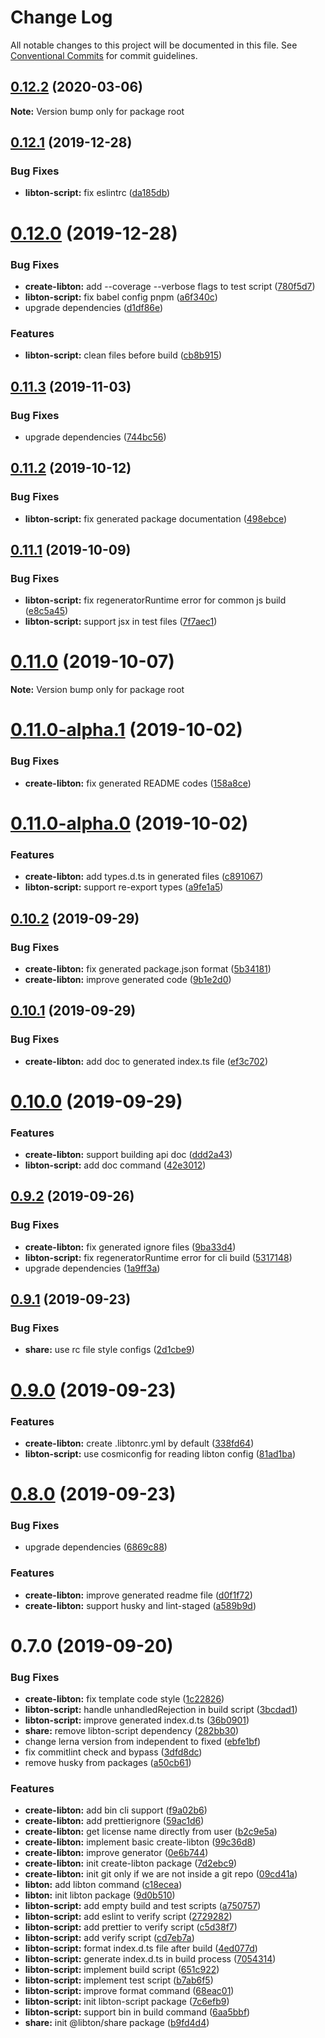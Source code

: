 # Change Log

All notable changes to this project will be documented in this file.
See [Conventional Commits](https://conventionalcommits.org) for commit guidelines.

## [0.12.2](https://github.com/libton-project/libton/compare/v0.12.1...v0.12.2) (2020-03-06)

**Note:** Version bump only for package root





## [0.12.1](https://github.com/libton-project/libton/compare/v0.12.0...v0.12.1) (2019-12-28)


### Bug Fixes

* **libton-script:** fix eslintrc ([da185db](https://github.com/libton-project/libton/commit/da185db27cf9de9c81bf96f9530fc8ebef1dd561))





# [0.12.0](https://github.com/libton-project/libton/compare/v0.11.3...v0.12.0) (2019-12-28)


### Bug Fixes

* **create-libton:** add --coverage --verbose flags to test script ([780f5d7](https://github.com/libton-project/libton/commit/780f5d72b0c3dc1e01cb6feb960c5653b98c03cb))
* **libton-script:** fix babel config pnpm ([a6f340c](https://github.com/libton-project/libton/commit/a6f340c56fe825636946bfcc50d987ff220b332f))
* upgrade dependencies ([d1df86e](https://github.com/libton-project/libton/commit/d1df86e7df93ed6895f8cff689dd19034ce65600))


### Features

* **libton-script:** clean files before build ([cb8b915](https://github.com/libton-project/libton/commit/cb8b9156ccb992842b242ac7610a8921120837b4))





## [0.11.3](https://github.com/libton-project/libton/compare/v0.11.2...v0.11.3) (2019-11-03)


### Bug Fixes

* upgrade dependencies ([744bc56](https://github.com/libton-project/libton/commit/744bc5693209b36e78345ec3a575db1d32477090))





## [0.11.2](https://github.com/libton-project/libton/compare/v0.11.1...v0.11.2) (2019-10-12)


### Bug Fixes

* **libton-script:** fix generated package documentation ([498ebce](https://github.com/libton-project/libton/commit/498ebce))





## [0.11.1](https://github.com/libton-project/libton/compare/v0.11.0...v0.11.1) (2019-10-09)


### Bug Fixes

* **libton-script:** fix regeneratorRuntime error for common js build ([e8c5a45](https://github.com/libton-project/libton/commit/e8c5a45))
* **libton-script:** support jsx in test files ([7f7aec1](https://github.com/libton-project/libton/commit/7f7aec1))





# [0.11.0](https://github.com/libton-project/libton/compare/v0.11.0-alpha.1...v0.11.0) (2019-10-07)

**Note:** Version bump only for package root





# [0.11.0-alpha.1](https://github.com/libton-project/libton/compare/v0.11.0-alpha.0...v0.11.0-alpha.1) (2019-10-02)


### Bug Fixes

* **create-libton:** fix generated README codes ([158a8ce](https://github.com/libton-project/libton/commit/158a8ce))





# [0.11.0-alpha.0](https://github.com/libton-project/libton/compare/v0.10.2...v0.11.0-alpha.0) (2019-10-02)


### Features

* **create-libton:** add types.d.ts in generated files ([c891067](https://github.com/libton-project/libton/commit/c891067))
* **libton-script:** support re-export types ([a9fe1a5](https://github.com/libton-project/libton/commit/a9fe1a5))





## [0.10.2](https://github.com/libton-project/libton/compare/v0.10.1...v0.10.2) (2019-09-29)


### Bug Fixes

* **create-libton:** fix generated package.json format ([5b34181](https://github.com/libton-project/libton/commit/5b34181))
* **create-libton:** improve generated code ([9b1e2d0](https://github.com/libton-project/libton/commit/9b1e2d0))





## [0.10.1](https://github.com/libton-project/libton/compare/v0.10.0...v0.10.1) (2019-09-29)


### Bug Fixes

* **create-libton:** add doc to generated index.ts file ([ef3c702](https://github.com/libton-project/libton/commit/ef3c702))





# [0.10.0](https://github.com/libton-project/libton/compare/v0.9.2...v0.10.0) (2019-09-29)


### Features

* **create-libton:** support building api doc ([ddd2a43](https://github.com/libton-project/libton/commit/ddd2a43))
* **libton-script:** add doc command ([42e3012](https://github.com/libton-project/libton/commit/42e3012))





## [0.9.2](https://github.com/libton-project/libton/compare/v0.9.1...v0.9.2) (2019-09-26)


### Bug Fixes

* **create-libton:** fix generated ignore files ([9ba33d4](https://github.com/libton-project/libton/commit/9ba33d4))
* **libton-script:** fix regeneratorRuntime error for cli build ([5317148](https://github.com/libton-project/libton/commit/5317148))
* upgrade dependencies ([1a9ff3a](https://github.com/libton-project/libton/commit/1a9ff3a))





## [0.9.1](https://github.com/libton-project/libton/compare/v0.9.0...v0.9.1) (2019-09-23)


### Bug Fixes

* **share:** use rc file style configs ([2d1cbe9](https://github.com/libton-project/libton/commit/2d1cbe9))





# [0.9.0](https://github.com/libton-project/libton/compare/v0.8.0...v0.9.0) (2019-09-23)


### Features

* **create-libton:** create .libtonrc.yml by default ([338fd64](https://github.com/libton-project/libton/commit/338fd64))
* **libton-script:** use cosmiconfig for reading libton config ([81ad1ba](https://github.com/libton-project/libton/commit/81ad1ba))





# [0.8.0](https://github.com/libton-project/libton/compare/v0.7.0...v0.8.0) (2019-09-23)


### Bug Fixes

* upgrade dependencies ([6869c88](https://github.com/libton-project/libton/commit/6869c88))


### Features

* **create-libton:** improve generated readme file ([d0f1f72](https://github.com/libton-project/libton/commit/d0f1f72))
* **create-libton:** support husky and lint-staged ([a589b9d](https://github.com/libton-project/libton/commit/a589b9d))





# 0.7.0 (2019-09-20)


### Bug Fixes

* **create-libton:** fix template code style ([1c22826](https://github.com/libton-project/libton/commit/1c22826))
* **libton-script:** handle unhandledRejection in build script ([3bcdad1](https://github.com/libton-project/libton/commit/3bcdad1))
* **libton-script:** improve generated index.d.ts ([36b0901](https://github.com/libton-project/libton/commit/36b0901))
* **share:** remove libton-script dependency ([282bb30](https://github.com/libton-project/libton/commit/282bb30))
* change lerna version from independent to fixed ([ebfe1bf](https://github.com/libton-project/libton/commit/ebfe1bf))
* fix commitlint check and bypass ([3dfd8dc](https://github.com/libton-project/libton/commit/3dfd8dc))
* remove husky from packages ([a50cb61](https://github.com/libton-project/libton/commit/a50cb61))


### Features

* **create-libton:** add bin cli support ([f9a02b6](https://github.com/libton-project/libton/commit/f9a02b6))
* **create-libton:** add prettierignore ([59ac1d6](https://github.com/libton-project/libton/commit/59ac1d6))
* **create-libton:** get license name directly from user ([b2c9e5a](https://github.com/libton-project/libton/commit/b2c9e5a))
* **create-libton:** implement basic create-libton ([99c36d8](https://github.com/libton-project/libton/commit/99c36d8))
* **create-libton:** improve generator ([0e6b744](https://github.com/libton-project/libton/commit/0e6b744))
* **create-libton:** init create-libton package ([7d2ebc9](https://github.com/libton-project/libton/commit/7d2ebc9))
* **create-libton:** init git only if we are not inside a git repo ([09cd41a](https://github.com/libton-project/libton/commit/09cd41a))
* **libton:** add libton command ([c18ecea](https://github.com/libton-project/libton/commit/c18ecea))
* **libton:** init libton package ([9d0b510](https://github.com/libton-project/libton/commit/9d0b510))
* **libton-script:** add empty build and test scripts ([a750757](https://github.com/libton-project/libton/commit/a750757))
* **libton-script:** add eslint to verify script ([2729282](https://github.com/libton-project/libton/commit/2729282))
* **libton-script:** add prettier to verify script ([c5d38f7](https://github.com/libton-project/libton/commit/c5d38f7))
* **libton-script:** add verify script ([cd7eb7a](https://github.com/libton-project/libton/commit/cd7eb7a))
* **libton-script:** format index.d.ts file after build ([4ed077d](https://github.com/libton-project/libton/commit/4ed077d))
* **libton-script:** generate index.d.ts in build process ([7054314](https://github.com/libton-project/libton/commit/7054314))
* **libton-script:** implement build script ([651c922](https://github.com/libton-project/libton/commit/651c922))
* **libton-script:** implement test script ([b7ab6f5](https://github.com/libton-project/libton/commit/b7ab6f5))
* **libton-script:** improve format command ([68eac01](https://github.com/libton-project/libton/commit/68eac01))
* **libton-script:** init libton-script package ([7c6efb9](https://github.com/libton-project/libton/commit/7c6efb9))
* **libton-script:** support bin in build command ([6aa5bbf](https://github.com/libton-project/libton/commit/6aa5bbf))
* **share:** init @libton/share package ([b9fd4d4](https://github.com/libton-project/libton/commit/b9fd4d4))
